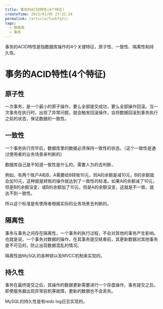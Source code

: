 ```yaml
---
title: 事务的ACID特性(4个特征)
createTime: 2023/01/05 23:32:24
permalink: /article/fuah7q2i/
tags:
  - 数据库
  - 事务
---
```


事务的ACID特性是指数据库操作的4个关键特征，原子性、一致性、隔离性和持久性。

<!-- more -->

# 事务的ACID特性(4个特征)


## 原子性

一次事务，是一个最小的原子操作，要么全部提交成功，要么全部操作回滚。当一次事务在执行时，出现了异常问题，就会触发回滚操作，会将数据回滚到事务执行之前的状态，保证数据的一致性。

## 一致性

一个事务执行完毕后，数据库里的数据必须保持一致性的状态。（这个一致性是通过使用者的业务场景来判断的）

数据库自己是不知道一致性是什么的，需要人为的去判断，

例如，有两个账户A和B，A需要给B转账10元，则A的余额是减10元，B的余额就会加10元，这种就是转账的操作就达到了一致性的标准。如果A的余额减了10元，但是B的余额没变，或B的余额加了10元，但是A的余额没变，这就是不一致，就达不到一致性。

所以这个标准是有使用者根据实际的业务场景去判断的。

## 隔离性

事务与事务之间存在隔离性，一个事务的执行过程，不会对其他的事务产生影响。也就是说，一个事务对数据的操作，在其事务提交结束前，其更新数据对其他事务是不可见的，防止出现数据混乱的情况。

隔离性由MySQL的各种锁以及MVCC机制来实现的。

## 持久性

事务在最终提交之后，其操作的数据更新需要进行一个存盘操作，事务提交之后，即使服务器出现异常宕机等故障，更新的数据也不会丢失。

MySQL的持久性是有redo log日志实现的。